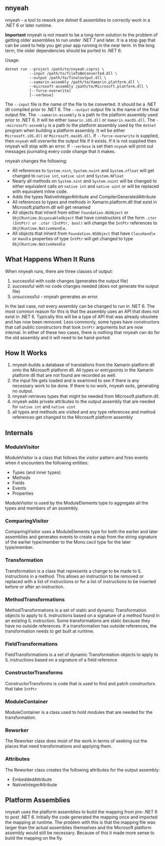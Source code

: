 ## nnyeah
nnyeah - a tool to rework pre dotnet 6 assemblies to correctly work in a
.NET 6 or later runtime.

**Important**
nnyeah is not meant to be a long-term solution to the problem of getting older assemblies to run under .NET 7 and later. It is
a stop gap that can be used to help you get your app running in the near term. In the long term, the older dependencies should be
ported to .NET 6.

Usage:
```
dotnet run --project /path/to/nnyeah.csproj \
           --input /path/to/fileToBeConverted.dll \
           --output /path/to/finaloutput.dll \
           --xamarin-assembly /path/to/Xamarin.platform.dll \
           --microsoft-assembly /path/to/Microsoft.platform.dll \
           [--force-overwrite]
           [--verbose]
```

The `--input` file is the name of the file to be converted. It should be a .NET dll compiled prior to .NET 6.
The `--output` output file is the name of the final output file.
The `--xamarin-assembly` is a path to the platform assembly used prior to .NET 6. It will be either `Xamarin.iOS.dll` or `Xamarin.macOS.dll`.
The `--microsoft-assembly` is a path to the platform assembly used by the `dotnet` program when building a platform assembly. It wil be either `Microsoft.iOS.dll` or `Microsoft.macOS.dll`.
If `--force-overwrite` is supplied, then `nnyeah` will overwrite the output file if it exists. If it is not supplied then nnyeah will stop with an error.
If `--verbose` is set then `nnyeah` will print out messages journaling every code change that it makes.


nnyeah changes the following:

- All references to `System.nint`, `System.nuint` and `System.nfloat` will get changed to `native int`, `native uint` and `System.NFloat`
- Nearly all methods on `System.nint` and `System.nuint` will be changed to either equivalent calls on `native int` and `native uint` or will be replaced with equivalent inline code.
- Adds the types NativeIntegerAttribute and CompilerGeneratedAttribute
- All references to types and methods in Xamarin.platform.dll that exist in Microsoft.platform.dll will get renamed
- All objects that inherit from either `Foundation.NSObject` or `ObjCRuntime.DisposableObject` that have constructors of the form `.ctor (IntPtr) or .ctor (IntPtr, bool)` will change the `IntPtr` references to `ObjCRuntime.NativeHandle`.
- All objects that inherit from `Foundation.NSObject` that have `ClassHandle` or `Handle` properties of type `IntPtr` will get changed to type `ObjCRuntime.NativeHandle`

## What Happens When It Runs

When nnyeah runs, there are three classes of output:
1. successful with code changes (generates the output file)
2. successful with no code changes needed (does not generate the output file)
3. unsuccessful - nnyeah generates an error. 

In the last case, not every assembly can be changed to run in .NET 6. The most common reason for this is that the assembly uses
an API that does not exist in .NET 6. Typically this will be a type of API that was already obsolete and has now been removed. Less commonly,
some types have constructors that call public constructors that took `IntPtr` arguments but are now internal. In either of these two cases,
there is nothing that nnyeah can do for the old assembly and it will need to be hand-ported.

## How It Works

1. nnyeah builds a database of translations from the Xamarin platform dll onto the Microsoft platform dll. All types or entrypoints
in the Xamarin platform dll that are not found are recorded as well.
2. the input file gets loaded and is examined to see if there is any necessary work to be done. If there is no work, nnyeah exits, generating no output.
3. nnyeah retrieves types that might be needed from Microsoft.platform.dll.
4. nnyeah adds private attributes to the output assembly that are needed for `native int` and `native uint`
5. all types and methods are visited and any type references and method references get changed to the Microsoft platform assembly


## Internals

### ModuleVisitor
ModuleVisitor is a class that follows the visitor pattern and fires events when it encounters the following entities:
- Types (and inner types)
- Methods
- Fields
- Events
- Properties

ModuleVisitor is used by the ModuleElements type to aggregate all the types and members of an assembly.

### ComparingVisitor
ComparingVisitor uses a ModuleElements type for both the earlier and later assemblies and generates events to create a map from the string signature
of the earlier type/member to the Mono.cecil type for the later type/member.

### Transformation
Transformation is a class that represents a change to be made to IL instructions in a method. This allows an instruction to
be removed or replaced with a list of instructions or for a list of instructions to be inserted before or after an instruction.

### MethodTransformations
MethodTransformations is a set of static and dynamic Transformation objects to apply to IL instructions based on a signature of a method found in an existing IL instruction.
Some transformations are static because they have no outside references. If a transformation has outside references, the transformation needs to get built at runtime.

### FieldTransformations
FieldTransformations is a set of dynamic Transformation objects to apply to IL instructions based on a signature of a field reference

### ConstructorTransforms
ConstructorTransforms is code that is used to find and patch constructors that take `IntPtr`

### ModuleContainer
ModuleContainer is a class used to hold modules that are needed for the transformation.

### Reworker
The Reworker class does most of the work in terms of seeking out the places that need transformations and applying
them.

### Attributes
The Reworker class creates the following attributes for the output assembly:
- EmbeddedAttribute
- NativeIntegerAttribute

## Platform Assemblies
nnyeah uses the platform assemblies to build the mapping from pre-.NET 6 to post .NET 6. Initially the code generated the mapping once
and imported the mapping at runtime. The problem with this is that the mapping file was larger than the actual assemblies themselves and
the Microsoft platform assembly would still be necessary. Because of this it made more sense to build the mapping on the fly.